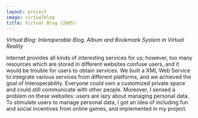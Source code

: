 ```yaml
---
layout: project
image: virtualblog
title: Virtual Blog (2005)
---
```


*Virtual Blog: Interoperable Blog, Album and Bookmark System in Virtual Reality*

Internet provides all kinds of interesting services for us; however, too many resources which are stored in different websites confuse users, and it would be trouble for users to obtain services. We built a XML Web Service to integrate various services from different platforms, and we achieved the goal of Interoperability. Everyone could own a customized private space and could still communicate with other people. Moreover, I sensed a problem on these websites: users are lazy about managing personal data. To stimulate users to manage personal data, I got an idea of including fun and social incentives from online games, and implemented in my project.
